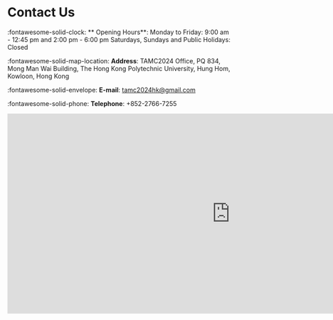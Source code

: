 
# **Contact Us**

:fontawesome-solid-clock: ** Opening Hours**: Monday to Friday: 9:00 am - 12:45 pm and 2:00 pm - 6:00 pm
Saturdays, Sundays and Public Holidays: Closed

:fontawesome-solid-map-location: **Address**: TAMC2024 Office, PQ 834, Mong Man Wai Building, The Hong Kong Polytechnic University, Hung Hom, Kowloon, Hong Kong

:fontawesome-solid-envelope: **E-mail**: tamc2024hk@gmail.com

:fontawesome-solid-phone: **Telephone**: +852-2766-7255


<iframe src="https://www.google.com/maps/embed?pb=!1m18!1m12!1m3!1d598.3804055536639!2d114.18036981484367!3d22.303933906802158!2m3!1f0!2f0!3f0!3m2!1i1024!2i768!4f13.1!3m3!1m2!1s0x340400e631773cc1%3A0xf3c7da8d83142e6b!2sThe%20Hong%20Kong%20Polytechnic%20University%20Mong%20Man%20Wai%20Building!5e0!3m2!1szh-CN!2shk!4v1691222300572!5m2!1szh-CN!2shk" width="1000" height="450" style="border:0;" allowfullscreen="" loading="lazy" referrerpolicy="no-referrer-when-downgrade"></iframe>